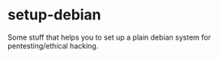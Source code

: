 # setup-debian
Some stuff that helps you to set up a plain debian system for pentesting/ethical hacking.
